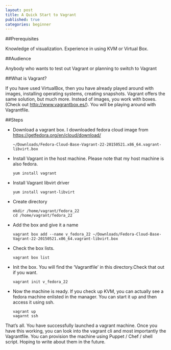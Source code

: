 ```yaml
---
layout: post
title: A Quick Start to Vagrant
published: true
categories: beginner
---
```



##Prerequisites

Knowledge of visualization. Experience in using KVM or Virtual Box.

##Audience

Anybody who wants to test out Vagrant or planning to switch to Vagrant

##What is Vagrant?

If you have used VirtualBox, then you have already played around with images, installing operating systems, creating snapshots. Vagrant offers the same solution, but much more. Instead of images, you work with boxes. (Check out http://www.vagrantbox.es/). You will be playing around with Vagrantfile.

##Steps

-   Download a vagrant box. I downloaded fedora cloud image from https://getfedora.org/en/cloud/download/
    ```
    ~/Downloads/Fedora-Cloud-Base-Vagrant-22-20150521.x86_64.vagrant-libvirt.box
    ```
-   Install Vagrant in the host machine. Please note that my host machine is also fedora.
    ```
    yum install vagrant
    ```
-   Install Vagrant libvirt driver
    ```
    yum install vagrant-libvirt
    ```
-   Create directory
    ```
    mkdir /home/vagrant/fedora_22
    cd /home/vagrant/fedora_22
    ```
-   Add the box and give it a name
    ```
    vagrant box add --name v_fedora_22 ~/Downloads/Fedora-Cloud-Base-Vagrant-22-20150521.x86_64.vagrant-libvirt.box
    ```
-   Check the box lists.
    ```
    vagrant box list
    ```
-   Init the box. You will find the ‘Vagrantfile’ in this directory.Check that out if you want.
    ```
    vagrant init v_fedora_22
    ```
-   Now the machine is ready. If you check up KVM, you can actually see a fedora machine enlisted in the manager. You can start it up and then access it using ssh.
    ```
    vagrant up
    vagarnt ssh
    ```

That’s all. You have successfully launched a vagrant machine. Once you have this working, you can look into the vagrant cli and most importantly the Vagrantfile. You can provision the machine using Puppet / Chef / shell script. Hoping to write about them in the future.
